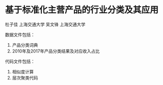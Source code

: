 # 基于标准化主营产品的行业分类及其应用
杜子佳 上海交通大学
吴文锋 上海交通大学

数据文件包括：
1. 产品分类词典
2. 2010年及2017年产品分类结果及对应收入占比

代码文件包括：
1. 相似度计算
2. 层次聚类代码
